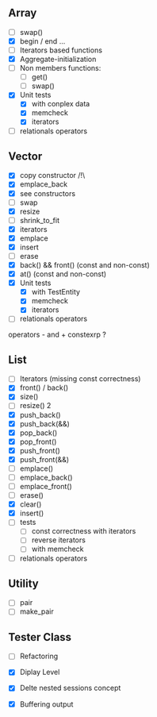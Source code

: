 ## Array

- [ ] swap()
- [x] begin / end ...
- [ ] Iterators based functions
- [x] Aggregate-initialization
- [ ] Non members functions:
    - [ ] get()
    - [ ] swap()
- [x] Unit tests
    - [x] with conplex data
    - [x] memcheck
    - [x] iterators
- [ ] relationals operators

## Vector

- [x] copy constructor /!\
- [x] emplace_back
- [x] see constructors
- [ ] swap
- [x] resize
- [ ] shrink_to_fit
- [x] iterators
- [x] emplace
- [x] insert
- [ ] erase
- [x] back() && front() (const and non-const)
- [x] at() (const and non-const)
- [x] Unit tests
    - [x] with TestEntity
    - [x] memcheck
    - [x] iterators
- [ ] relationals operators

operators - and + constexrp ?

## List

- [ ] Iterators (missing const correctness)
- [x] front() / back()
- [x] size()
- [ ] resize() 2
- [x] push_back()
- [x] push_back(&&)
- [x] pop_back()
- [x] pop_front()
- [x] push_front()
- [x] push_front(&&)
- [ ] emplace()
- [ ] emplace_back()
- [ ] emplace_front()
- [ ] erase()
- [x] clear()
- [x] insert()
- [ ] tests
    - [ ] const correctness with iterators
    - [ ] reverse iterators
    - [ ] with memcheck
- [ ] relationals operators

## Utility

- [ ] pair
- [ ] make_pair

## Tester Class

- [ ] Refactoring
- [x] Diplay Level
- [x] Delte nested sessions concept
- [x] Buffering output


